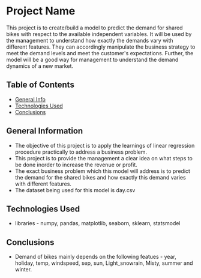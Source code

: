 # Project Name
This project is to create/build a model to predict the demand for shared bikes with respect to the available independent variables.
It will be used by the management to understand how exactly the demands vary with different features. They can accordingly manipulate the business strategy to meet the demand levels and meet the customer's expectations. Further, the model will be a good way for management to understand the demand dynamics of a new market. 

## Table of Contents
* [General Info](#general-information)
* [Technologies Used](#technologies-used)
* [Conclusions](#conclusions)


<!-- You can include any other section that is pertinent to your problem -->

## General Information
- The objective of this project is to apply the learnings of linear regression procedure practically to address a business problem.
- This project is to provide the management a clear idea on what steps to be done inorder to increase the revenue or profit.
- The exact business problem which this model will address is to predict the demand for the shared bikes and how exactly this demand varies with different features.
- The dataset being used for this model is day.csv

<!-- You don't have to answer all the questions - just the ones relevant to your project. -->

## Technologies Used
- libraries - numpy, pandas, matplotlib, seaborn, sklearn, statsmodel

## Conclusions
- Demand of bikes mainly depends on the following featues - year, holiday, temp, windspeed, sep, sun, Light_snowrain, Misty, summer and winter.

<!-- You don't have to answer all the questions - just the ones relevant to your project. -->


